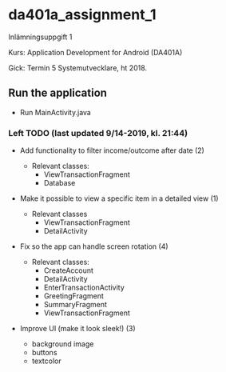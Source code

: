 # da401a_assignment_1
Inlämningsuppgift 1

Kurs: Application Development for Android (DA401A) 

Gick: Termin 5 Systemutvecklare, ht 2018.

## Run the application
- Run MainActivity.java

### Left TODO (last updated 9/14-2019, kl. 21:44)

- Add functionality to filter income/outcome after date (2)
  - Relevant classes:
    - ViewTransactionFragment
    - Database
    
- Make it possible to view a specific item in a detailed view (1)
  - Relevant classes
    - ViewTransactionFragment
    - DetailActivity
    
- Fix so the app can handle screen rotation (4)
  - Relevant classes:
    - CreateAccount
    - DetailActivity
    - EnterTransactionActivity
    - GreetingFragment
    - SummaryFragment
    - ViewTransactionFragment 

- Improve UI (make it look sleek!) (3)
  - background image
  - buttons
  - textcolor

